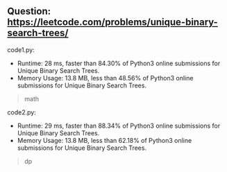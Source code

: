 ## Question: https://leetcode.com/problems/unique-binary-search-trees/

code1.py:
* Runtime: 28 ms, faster than 84.30% of Python3 online submissions for Unique Binary Search Trees.
* Memory Usage: 13.8 MB, less than 48.56% of Python3 online submissions for Unique Binary Search Trees.
> math

code2.py:
* Runtime: 29 ms, faster than 88.34% of Python3 online submissions for Unique Binary Search Trees.
* Memory Usage: 13.8 MB, less than 62.18% of Python3 online submissions for Unique Binary Search Trees.
> dp
